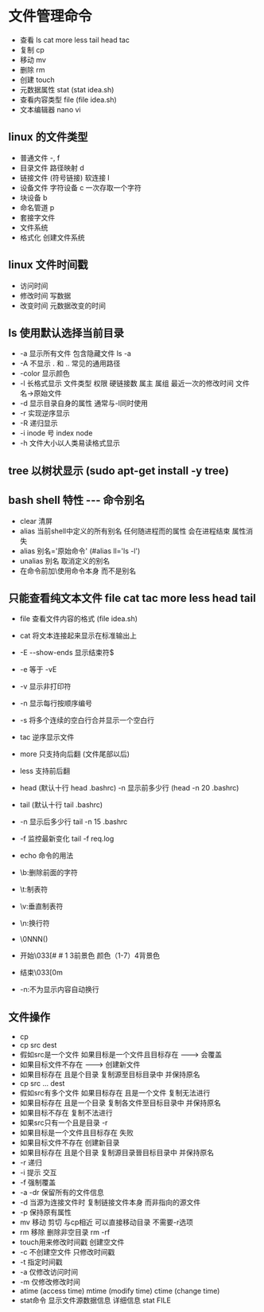 # 文件管理命令

* 查看 ls cat more less tail head tac
* 复制 cp
* 移动 mv
* 删除 rm
* 创建 touch
* 元数据属性 stat (stat idea.sh)
* 查看内容类型 file (file idea.sh)
* 文本编辑器 nano vi

## linux 的文件类型
* 普通文件 -, f
* 目录文件 路径映射 d
* 链接文件 (符号链接) 软连接 l
* 设备文件 字符设备 c 一次存取一个字符
* 块设备 b
* 命名管道 p
* 套接字文件
* 文件系统
* 格式化 创建文件系统

## linux 文件时间戳
* 访问时间
* 修改时间 写数据
* 改变时间 元数据改变的时间

## ls 使用默认选择当前目录
* -a 显示所有文件 包含隐藏文件  ls -a
* -A 不显示 . 和 .. 常见的通用路径
* -color 显示颜色
* -l 长格式显示  文件类型 权限 硬链接数 属主 属组 最近一次的修改时间 文件名->原始文件
* -d 显示目录自身的属性 通常与-l同时使用
* -r 实现逆序显示
* -R 递归显示
* -i inode 号  index node
* -h 文件大小以人类易读格式显示

## tree 以树状显示 (sudo apt-get install -y tree)

## bash shell 特性 --- 命令别名
* clear 清屏
* alias 当前shell中定义的所有别名 任何随进程而的属性 会在进程结束 属性消失
* alias 别名='原始命令' (#alias ll='ls -l')
* unalias 别名 取消定义的别名
* 在命令前加\使用命令本身 而不是别名

## 只能查看纯文本文件 file cat tac more less head tail
* file 查看文件内容的格式 (file idea.sh)
* cat 将文本连接起来显示在标准输出上
* -E --show-ends 显示结束符$
* -e 等于 -vE
* -v 显示非打印符
* -n 显示每行按顺序编号
* -s 将多个连续的空白行合并显示一个空白行

* tac 逆序显示文件
* more 只支持向后翻 (文件尾部以后)
* less 支持前后翻
* head (默认十行 head .bashrc) -n 显示前多少行 (head -n 20 .bashrc)
* tail (默认十行 tail .bashrc) 
* -n 显示后多少行 tail -n 15 .bashrc
* -f 监控最新变化 tail -f req.log

* echo 命令的用法
* \b:删除前面的字符
* \t:制表符
* \v:垂直制表符
* \n:换行符
* \0NNN()
* 开始\033[#      #       1 3前景色  颜色（1-7）4背景色
* 结束\033[0m
* -n:不为显示内容自动换行

## 文件操作
* cp 
* cp src dest
* 假如src是一个文件 如果目标是一个文件且目标存在 ---> 会覆盖
* 如果目标文件不存在 ---> 创建新文件
* 如果目标存在 且是个目录 复制源至目标目录中 并保持原名
* cp src ... dest
* 假如src有多个文件 如果目标存在 且是一个文件 复制无法进行
* 如果目标存在 且是一个目录 复制各文件至目标目录中 并保持原名
* 如果目标不存在 复制不法进行
* 如果src只有一个且是目录 -r
* 如果目标是一个文件且目标存在 失败
* 如果目标文件不存在 创建新目录
* 如果目标存在 且是个目录 复制源目录晉目标目录中 并保持原名
* -r 递归
* -i 提示 交互
* -f 强制覆盖
* -a -dr 保留所有的文件信息
* -d 当源为连接文件时 复制链接文件本身 而非指向的源文件
* -p 保持原有属性
* mv 移动 剪切 与cp相近 可以直接移动目录 不需要-r选项
* rm 移除 删除非空目录 rm -rf
* touch用来修改时间戳 创建空文件
* -c 不创建空文件 只修改时间戳
* -t 指定时间戳
* -a 仅修改访问时间
* -m 仅修改修改时间
* atime (access time)  mtime (modify time)  ctime (change time)
* stat命令 显示文件源数据信息 详细信息  stat FILE
